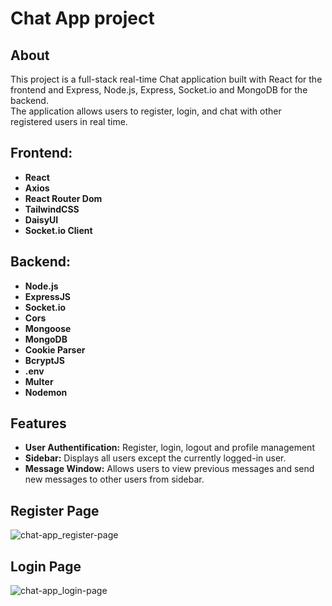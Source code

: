 # Chat App project

## About

This project is a full-stack real-time Chat application built with React for the frontend and Express, Node.js, Express, Socket.io and MongoDB for the backend.</br>
The application allows users to register, login, and chat with other registered users in real time.

## Frontend:
- **React**
- **Axios**
- **React Router Dom**
- **TailwindCSS**
- **DaisyUI**
- **Socket.io Client**

## Backend:
- **Node.js**
- **ExpressJS**
- **Socket.io**
- **Cors**
- **Mongoose**
- **MongoDB**
- **Cookie Parser**
- **BcryptJS**
- **.env**
- **Multer**
- **Nodemon**

## Features

- **User Authentification:** Register, login, logout and profile management
- **Sidebar:** Displays all users except the currently logged-in user.
- **Message Window:** Allows users to view previous messages and send new messages to other users from sidebar.

## Register Page
![chat-app_register-page](https://github.com/user-attachments/assets/e11c021c-4219-40e3-a619-f4e9022a716c)

## Login Page
![chat-app_login-page](https://github.com/user-attachments/assets/a6bb6481-8bde-471e-a266-0fdfc5d00adc)




